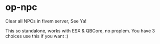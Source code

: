 # op-npc
Clear all NPCs in fivem server, See Ya!

This so standalone, works with ESX & QBCore, no proplem.
You have 3 choices use this if you want :)
